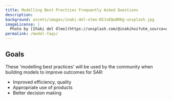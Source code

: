 ```yaml
---
title: Modelling Best Practices Frequently Asked Questions
description: 
background: assets/images/inaki-del-olmo-NIJuEQw0RKg-unsplash.jpg
imageLicense: |
  Photo by [Iñaki del Olmo](https://unsplash.com/@inakihxz?utm_source=unsplash&utm_medium=referral&utm_content=creditCopyText) on [Unsplash](https://unsplash.com/@inakihxz?utm_source=unsplash&utm_medium=referral&utm_content=creditCopyText)  
permalink: /model-faqs/
---
```


## Goals

These 'modelling best practices' will be used by the community when building models to improve outcomes for SAR:
* Improved efficiency, quality
* Appropriate use of products
* Better decision making
